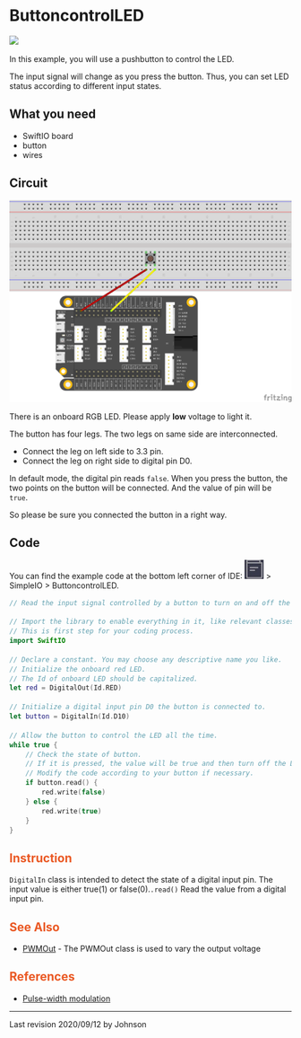 # ButtoncontrolLED

![](../../.gitbook/assets/ButtoncontrolLED/buttoncontrolLED.gif)

In this example, you will use a pushbutton to control the LED. 

The input signal will change as you press the button. Thus, you can set LED status according to different input states.

## What you need

- SwiftIO board
- button
- wires

## Circuit

![](../../.gitbook/assets/ButtoncontrolLED/ButtoncontrolLED.png)

There is an onboard RGB LED. Please apply **low** voltage to light it.

The button has four legs. The two legs on same side are interconnected. 

- Connect the leg on left side to 3.3 pin. 
- Connect the leg on right side to digital pin D0.

In default mode, the digital pin reads `false`. When you press the button, the two points on the button will be connected. And the value of pin will be `true`.

So please be sure you connected the button in a right way. 

## Code

You can find the example code at the bottom left corner of IDE: ![](../../.gitbook/assets/xnip2020-07-22_16-04-33.jpg) &gt; SimpleIO &gt; ButtoncontrolLED.

```swift
// Read the input signal controlled by a button to turn on and off the LED.

// Import the library to enable everything in it, like relevant classes and methods. 
// This is first step for your coding process.
import SwiftIO

// Declare a constant. You may choose any descriptive name you like. 
// Initialize the onboard red LED. 
// The Id of onboard LED should be capitalized.
let red = DigitalOut(Id.RED)

// Initialize a digital input pin D0 the button is connected to.
let button = DigitalIn(Id.D10)

// Allow the button to control the LED all the time.
while true {
    // Check the state of button. 
    // If it is pressed, the value will be true and then turn off the LED.
    // Modify the code according to your button if necessary.
    if button.read() {
        red.write(false)
    } else {
        red.write(true)
    }
}

```
## <span style="color:#EA5823;font-weight:700">Instruction</span>

`DigitalIn` class is intended to detect the state of a digital input pin. The input value is either true(1) or false(0).`.read()` Read the value from a digital input pin.

## <span style="color:#EA5823;font-weight:700">See Also</span>
- [PWMOut](https://swiftioapi.madmachine.io/Classes/PWMOut.html) - The PWMOut class is used to vary the output voltage

## <span style="color:#EA5823;font-weight:700">References</span>

- [Pulse-width modulation](https://en.wikipedia.org/wiki/Pulse-width_modulation)

---
Last revision 2020/09/12 by Johnson


